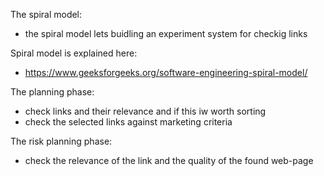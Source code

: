 The spiral model:
- the spiral model lets buidling an experiment system for checkig links

Spiral model is explained here:
- https://www.geeksforgeeks.org/software-engineering-spiral-model/

The planning phase:
- check links and their relevance and if this iw worth sorting
- check the selected links against marketing criteria

The risk planning phase:
- check the relevance of the link and the quality of the found web-page
